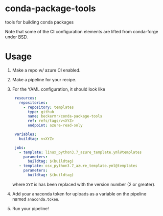 # conda-package-tools

tools for building conda packages

Note that some of the CI configuration elements are lifted from conda-forge under [BSD](CONDA_FORGE_LICENSE).


# Usage

1. Make a repo w/ azure CI enabled.
2. Make a pipeline for your recipe.
3. For the YAML configuration, it should look like

   ```yaml
    resources:
      repositories:
        - repository: templates
          type: github
          name: beckermr/conda-package-tools
          ref: refs/tags/v<XYZ>
          endpoint: azure-read-only

    variables:
      buildtag: v<XYZ>

    jobs:
      - template: linux_python3.7_azure_template.yml@templates
        parameters:
          buildtag: $(buildtag)
      - template: osx_python3.7_azure_template.yml@templates
        parameters:
          buildtag: $(buildtag)
   ```

   where `XYZ` is has been replaced with the version number (2 or greater).
4. Add your anaconda token for uploads as a variable on the pipeline named
   `anaconda.token`.
5. Run your pipeline!
